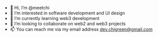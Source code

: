 - 👋 Hi, I’m @meetchi
- 👀 I’m interested in software development and UI design
- 🌱 I’m currently learning web3 development
- 💞️ I’m looking to collaborate on web2 and web3 projects
- 📫 You can reach me via my email address dev.chigreen@gmail.com

<!---
meetchi/meetchi is a ✨ special ✨ repository because its `README.md` (this file) appears on your GitHub profile.
You can click the Preview link to take a look at your changes.
--->
